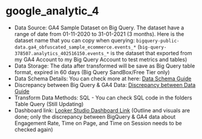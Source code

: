 # google_analytic_4
- Data Source: GA4 Sample Dataset on Big Query. The dataset have a range of date from 01-11-2020 to 31-01-2021 (3 months). Here is the dataset name that you can copy when querying: `bigquery-public-data.ga4_obfuscated_sample_ecommerce.events_*`
(`big-query-378507.analytics_402516150.events_*` is the dataset that exported from my GA4 Account to my Big Query Account to test metrics and tables) 
- Data Storage: The data after transformed will be save as Big Query table format, expired in 60 days (Big Query SandBox/Free Tier only)
- Data Schema Details: You can check more at here: [Data Schema Guide](https://support.google.com/analytics/answer/7029846?hl=en&sjid=5908776957046870674-AP#zippy=%2Cdevice%2Cgeo%2Capp-info%2Ccollected-traffic-source%2Ctraffic-source%2Cstream-v%C3%A0-platform%2Cecommerce%2Citems)
- Discrepancy between Big Query & GA4 Data: [Discrepancy between Data Guide](https://support.google.com/analytics/answer/13578783?hl=en#zippy=%2Cin-this-article)
- Transform Data Methods: SQL - You can check SQL code in the folders Table Query (Still Updating)
- Dashboard link: [Looker Studio Dashboard Link](https://lookerstudio.google.com/u/0/reporting/340387ca-9899-443f-9c5a-ec1888f3738b/page/iJatD) (Outline and visuals are done; only the discrepancy between BigQuery & GA4 data about Engagement Rate, Time on Page, and Time on Session needs to be checked again)
